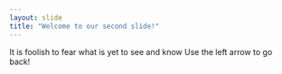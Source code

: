 ```yaml
---
layout: slide
title: "Welcome to our second slide!"
---
```

It is foolish to fear what is yet to see and know
Use the left arrow to go back!
